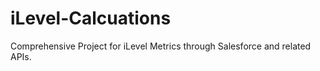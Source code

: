 # iLevel-Calcuations
 Comprehensive Project for iLevel Metrics through Salesforce and related APIs.
